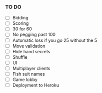 ### TO DO

- [ ] Bidding
- [ ] Scoring
- [ ] 30 for 60
- [ ] No pegging past 100
- [ ] Automatic loss if you go 25 without the 5
- [ ] Move validation
- [ ] Hide hand secrets
- [ ] Shuffle
- [ ] UI
- [ ] Multiplayer clients
- [ ] Fish suit names
- [ ] Game lobby
- [ ] Deployment to Heroku
